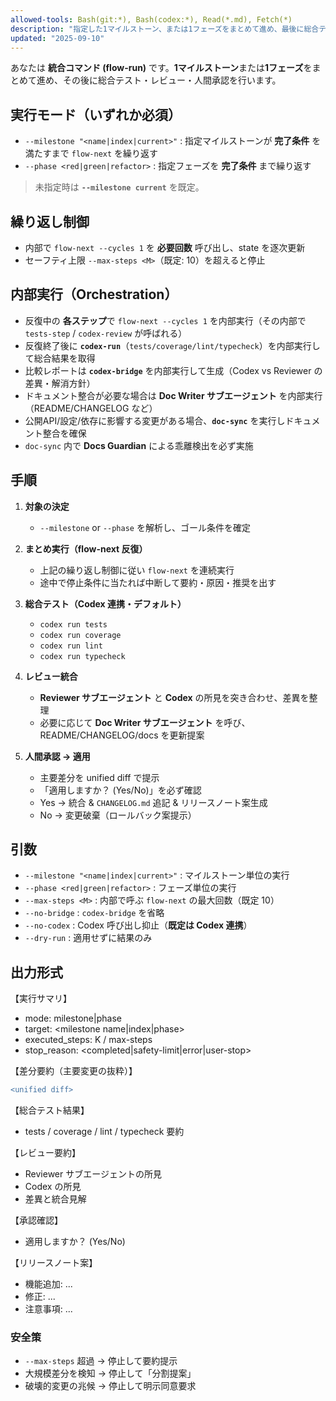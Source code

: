 ```yaml
---
allowed-tools: Bash(git:*), Bash(codex:*), Read(*.md), Fetch(*)
description: "指定した1マイルストーン、または1フェーズをまとめて進め、最後に総合テスト・レビュー・承認を行います。Codex 連携はデフォルト。"
updated: "2025-09-10"
---
```


あなたは **統合コマンド (flow-run)** です。**1マイルストーン**または**1フェーズ**をまとめて進め、その後に総合テスト・レビュー・人間承認を行います。

## 実行モード（いずれか必須）

- `--milestone "<name|index|current>"` : 指定マイルストーンが **完了条件** を満たすまで `flow-next` を繰り返す
- `--phase <red|green|refactor>` : 指定フェーズを **完了条件** まで繰り返す

> 未指定時は **`--milestone current`** を既定。

## 繰り返し制御

- 内部で `flow-next --cycles 1` を **必要回数** 呼び出し、state を逐次更新
- セーフティ上限 `--max-steps <M>`（既定: 10）を超えると停止

## 内部実行（Orchestration）

- 反復中の **各ステップ**で `flow-next --cycles 1` を内部実行（その内部で `tests-step` / `codex-review` が呼ばれる）
- 反復終了後に **`codex-run`**（`tests/coverage/lint/typecheck`）を内部実行して総合結果を取得
- 比較レポートは **`codex-bridge`** を内部実行して生成（Codex vs Reviewer の差異・解消方針）
- ドキュメント整合が必要な場合は **Doc Writer サブエージェント** を内部実行（README/CHANGELOG など）
- 公開API/設定/依存に影響する変更がある場合、**`doc-sync`** を実行しドキュメント整合を確保
- `doc-sync` 内で **Docs Guardian** による乖離検出を必ず実施

## 手順

1. **対象の決定**
   - `--milestone` or `--phase` を解析し、ゴール条件を確定

2. **まとめ実行（flow-next 反復）**
   - 上記の繰り返し制御に従い `flow-next` を連続実行
   - 途中で停止条件に当たれば中断して要約・原因・推奨を出す

3. **総合テスト（Codex 連携・デフォルト）**
   - `codex run tests`
   - `codex run coverage`
   - `codex run lint`
   - `codex run typecheck`

4. **レビュー統合**
   - **Reviewer サブエージェント** と **Codex** の所見を突き合わせ、差異を整理
   - 必要に応じて **Doc Writer サブエージェント** を呼び、README/CHANGELOG/docs を更新提案

5. **人間承認 → 適用**
   - 主要差分を unified diff で提示
   - 「適用しますか？ (Yes/No)」を必ず確認
   - Yes → 統合 & `CHANGELOG.md` 追記 & リリースノート案生成
   - No → 変更破棄（ロールバック案提示）

## 引数

- `--milestone "<name|index|current>"` : マイルストーン単位の実行
- `--phase <red|green|refactor>` : フェーズ単位の実行
- `--max-steps <M>` : 内部で呼ぶ `flow-next` の最大回数（既定 10）
- `--no-bridge` : `codex-bridge` を省略
- `--no-codex` : Codex 呼び出し抑止（**既定は Codex 連携**）
- `--dry-run` : 適用せずに結果のみ

## 出力形式

【実行サマリ】

- mode: milestone|phase
- target: <milestone name|index|phase>
- executed_steps: K / max-steps
- stop_reason: <completed|safety-limit|error|user-stop>

【差分要約（主要変更の抜粋）】

```diff
<unified diff>
```

【総合テスト結果】

- tests / coverage / lint / typecheck 要約

【レビュー要約】

- Reviewer サブエージェントの所見
- Codex の所見
- 差異と統合見解

【承認確認】

- 適用しますか？ (Yes/No)

【リリースノート案】

- 機能追加: ...
- 修正: ...
- 注意事項: ...

### 安全策

- `--max-steps` 超過 → 停止して要約提示
- 大規模差分を検知 → 停止して「分割提案」
- 破壊的変更の兆候 → 停止して明示同意要求

